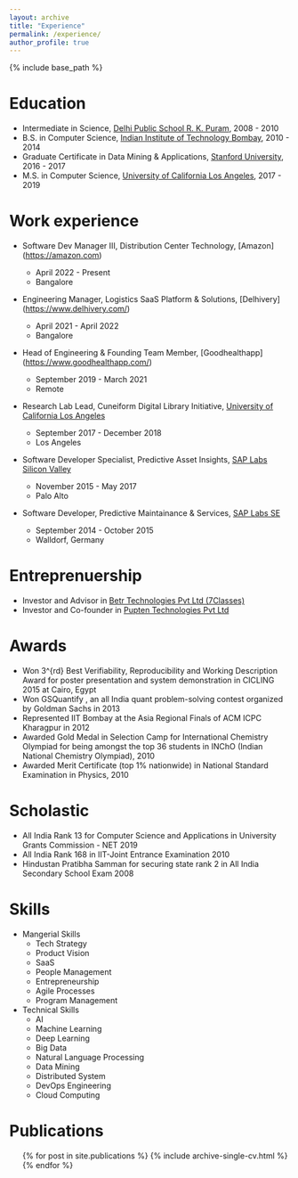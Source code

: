 ```yaml
---
layout: archive
title: "Experience"
permalink: /experience/
author_profile: true
---
```


{% include base_path %}

Education
======
* Intermediate in Science, [Delhi Public School R. K. Puram](https://dpsrkp.net/), 2008 - 2010
* B.S. in Computer Science, [Indian Institute of Technology Bombay](https://www.iitb.ac.in/), 2010 - 2014
* Graduate Certificate in Data Mining & Applications, [Stanford University](https://www.stanford.edu/), 2016 - 2017 
* M.S. in Computer Science, [University of California Los Angeles](https://www.ucla.edu/), 2017 - 2019

Work experience
======
* Software Dev Manager III, Distribution Center Technology, [Amazon] (https://amazon.com)
  * April 2022 - Present
  * Bangalore

* Engineering Manager, Logistics SaaS Platform & Solutions, [Delhivery] (https://www.delhivery.com/)
  * April 2021 - April 2022
  * Bangalore

* Head of Engineering & Founding Team Member, [Goodhealthapp] (https://www.goodhealthapp.com/)
  * September 2019 - March 2021
  * Remote

* Research Lab Lead, Cuneiform Digital Library Initiative, [University of California Los Angeles](https://www.ucla.edu/)
  * September 2017 - December 2018
  * Los Angeles

* Software Developer Specialist, Predictive Asset Insights, [SAP Labs Silicon Valley](https://www.sap.com/)
  * November 2015 - May 2017
  * Palo Alto

* Software Developer, Predictive Maintainance & Services, [SAP Labs SE](https://www.sap.com/)
  * September 2014 - October 2015
  * Walldorf, Germany


Entreprenuership
======
* Investor and Advisor in [Betr Technologies Pvt Ltd (7Classes)](https://7classes.com/)
* Investor and Co-founder in [Pupten Technologies Pvt Ltd](https://pupten.com/)

Awards
======
* Won 3^{rd} Best Verifiability, Reproducibility and Working Description Award for poster presentation and system demonstration in CICLING 2015 at Cairo, Egypt
* Won GSQuantify , an all India quant problem-solving contest organized by Goldman Sachs in 2013
* Represented IIT Bombay at the Asia Regional Finals of ACM ICPC Kharagpur in 2012
* Awarded Gold Medal in Selection Camp for International Chemistry Olympiad
for being amongst the top 36 students in INChO (Indian National Chemistry Olympiad), 2010
* Awarded Merit Certificate (top 1% nationwide) in National Standard Examination in Physics, 2010

Scholastic
======
* All India Rank 13 for Computer Science and Applications in University Grants Commission - NET 2019
* All India Rank 168 in IIT-Joint Entrance Examination 2010
* Hindustan Pratibha Samman for securing state rank 2 in All India Secondary School Exam 2008
  
Skills
======

* Mangerial Skills
  * Tech Strategy 
  * Product Vision 
  * SaaS
  * People Management 
  * Entrepreneurship
  * Agile Processes 
  * Program Management
* Technical Skills
  * AI
  * Machine Learning
  * Deep Learning
  * Big Data
  * Natural Language Processing
  * Data Mining
  * Distributed System
  * DevOps Engineering
  * Cloud Computing

Publications
======
  <ul>{% for post in site.publications %}
    {% include archive-single-cv.html %}
  {% endfor %}</ul>
  
<!-- Talks
======
  <ul>{% for post in site.talks %}
    {% include archive-single-talk-cv.html %}
  {% endfor %}</ul> -->
  
<!-- Teaching
======
  <ul>{% for post in site.teaching %}
    {% include archive-single-cv.html %}
  {% endfor %}</ul> -->
  
<!-- Service and leadership
======
* Currently signed in to 43 different slack teams -->
